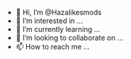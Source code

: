 - 👋 Hi, I’m @Hazalikesmods
- 👀 I’m interested in ...
- 🌱 I’m currently learning ...
- 💞️ I’m looking to collaborate on ...
- 📫 How to reach me ...

<!---
Hazalikesmods/Hazalikesmods is a ✨ special ✨ repository because its `README.md` (this file) appears on your GitHub profile.
You can click the Preview link to take a look at your changes.
--->
